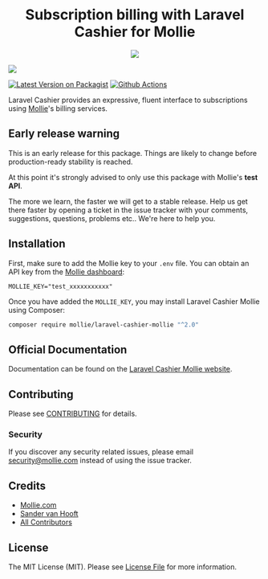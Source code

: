 <h1 align="center">Subscription billing with Laravel Cashier for Mollie</h1>
<p align="center">
  <img src="https://www.cashiermollie.com/assets/img/laravelcashiermollie.a7bde0e4.jpg"/>
</p>


<img src="https://info.mollie.com/hubfs/github/laravel-cashier/editorLaravel.jpg" />

[![Latest Version on Packagist](https://img.shields.io/packagist/v/mollie/laravel-cashier-mollie.svg?style=flat-square)](https://packagist.org/packages/mollie/laravel-cashier-mollie)
[![Github Actions](https://github.com/mollie/laravel-cashier-mollie/workflows/tests/badge.svg)](https://github.com/mollie/laravel-cashier-mollie/actions)

Laravel Cashier provides an expressive, fluent interface to subscriptions using [Mollie](https://www.mollie.com)'s billing services.

## Early release warning

This is an early release for this package. Things are likely to change before production-ready stability is reached.

At this point it's strongly advised to only use this package with Mollie's **test API**.

The more we learn, the faster we will get to a stable release. Help us get there faster by opening a ticket in the issue
tracker with your comments, suggestions, questions, problems etc.. We're here to help you.

## Installation

First, make sure to add the Mollie key to your `.env` file. You can obtain an API key from the [Mollie dashboard](https://www.mollie.com/dashboard/developers/api-keys):

```dotenv
MOLLIE_KEY="test_xxxxxxxxxxx"
```

Once you have added the `MOLLIE_KEY`, you may install Laravel Cashier Mollie using Composer:

```bash
composer require mollie/laravel-cashier-mollie "^2.0"
```

## Official Documentation
Documentation can be found on the [Laravel Cashier Mollie website](https://www.cashiermollie.com/).

## Contributing

Please see [CONTRIBUTING](CONTRIBUTING.md) for details.

### Security

If you discover any security related issues, please email security@mollie.com instead of using the issue tracker.

## Credits

- [Mollie.com](https://www.mollie.com)
- [Sander van Hooft](https://github.com/sandervanhooft)
- [All Contributors](../../contributors)

## License

The MIT License (MIT). Please see [License File](LICENSE.md) for more information.
